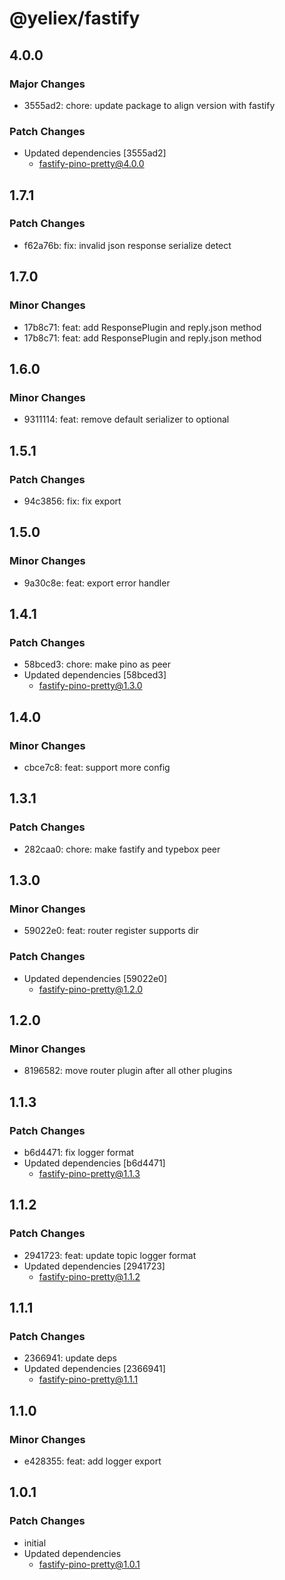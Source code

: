 # @yeliex/fastify

## 4.0.0

### Major Changes

- 3555ad2: chore: update package to align version with fastify

### Patch Changes

- Updated dependencies [3555ad2]
  - fastify-pino-pretty@4.0.0

## 1.7.1

### Patch Changes

- f62a76b: fix: invalid json response serialize detect

## 1.7.0

### Minor Changes

- 17b8c71: feat: add ResponsePlugin and reply.json method
- 17b8c71: feat: add ResponsePlugin and reply.json method

## 1.6.0

### Minor Changes

- 9311114: feat: remove default serializer to optional

## 1.5.1

### Patch Changes

- 94c3856: fix: fix export

## 1.5.0

### Minor Changes

- 9a30c8e: feat: export error handler

## 1.4.1

### Patch Changes

- 58bced3: chore: make pino as peer
- Updated dependencies [58bced3]
  - fastify-pino-pretty@1.3.0

## 1.4.0

### Minor Changes

- cbce7c8: feat: support more config

## 1.3.1

### Patch Changes

- 282caa0: chore: make fastify and typebox peer

## 1.3.0

### Minor Changes

- 59022e0: feat: router register supports dir

### Patch Changes

- Updated dependencies [59022e0]
  - fastify-pino-pretty@1.2.0

## 1.2.0

### Minor Changes

- 8196582: move router plugin after all other plugins

## 1.1.3

### Patch Changes

- b6d4471: fix logger format
- Updated dependencies [b6d4471]
  - fastify-pino-pretty@1.1.3

## 1.1.2

### Patch Changes

- 2941723: feat: update topic logger format
- Updated dependencies [2941723]
  - fastify-pino-pretty@1.1.2

## 1.1.1

### Patch Changes

- 2366941: update deps
- Updated dependencies [2366941]
  - fastify-pino-pretty@1.1.1

## 1.1.0

### Minor Changes

- e428355: feat: add logger export

## 1.0.1

### Patch Changes

- initial
- Updated dependencies
  - fastify-pino-pretty@1.0.1
